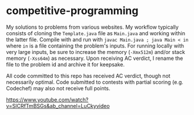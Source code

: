 # competitive-programming

My solutions to problems from various websites. My workflow typically consists
of cloning the `Template.java` file as `Main.java` and working within the
latter file. Compile with and run with `javac Main.java ; java Main < in` where
`in` is a file containing the problem's inputs. For running locally with very
large inputs, be sure to increase the memory (`-Xmx512m`) and/or stack memory
(`-Xss64m`) as necessary. Upon receiving AC verdict, I rename the file to the
problem id and archive it for keepsake.

All code committed to this repo has received AC verdict, though not necessarily
optimal. Code submitted to contests with partial scoring (e.g. Codechef) may
also not receive full points.

https://www.youtube.com/watch?v=SlCRfTmBSGs&ab_channel=LuCkyvideo
